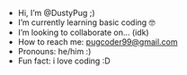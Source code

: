 -  Hi, I’m @DustyPug ;)
-  I’m currently learning basic coding 🤓
- I’m looking to collaborate on... (idk)
- How to reach me: pugcoder99@gmail.com
-  Pronouns: he/him :)
-  Fun fact: i love coding :D

<!---
DustyPug/DustyPug is a ✨ special ✨ repository because its `README.md` (this file) appears on your GitHub profile.
You can click the Preview link to take a look at your changes.
--->
